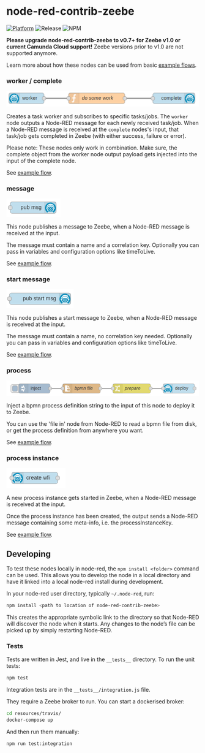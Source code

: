 # node-red-contrib-zeebe

[![Platform](https://img.shields.io/badge/platform-Node--RED-red)](https://nodered.org)
![Release](https://img.shields.io/npm/v/@alpine-code/node-red-contrib-zeebe.svg)
![NPM](https://img.shields.io/npm/dm/@alpine-code/node-red-contrib-zeebe.svg)

**Please upgrade node-red-contrib-zeebe to v0.7+ for Zeebe v1.0 or current Camunda Cloud support!** Zeebe versions prior to v1.0 are not supported anymore.

Learn more about how these nodes can be used from basic [example flows](https://flows.nodered.org/collection/IC--I_j4q-Mt).

### worker / complete

![task-worker and complete node](packages/node-red-contrib-zeebe/docs/worker-complete.png)

Creates a task worker and subscribes to specific tasks/jobs. The `worker` node outputs a Node-RED message for each newly received task/job.
When a Node-RED message is received at the `complete` nodes's input, that task/job gets completed in Zeebe (with either success, failure or error).

Please note: These nodes only work in combination. Make sure, the complete object from the worker node output payload gets injected into the input of the complete node.

See [example flow](https://flows.nodered.org/flow/71e06f6a3e3bcbc7721cd970215b5180).

### message

![publish-message node](packages/node-red-contrib-zeebe/docs/pub-msg.png)

This node publishes a message to Zeebe, when a Node-RED message is received at the input.

The message must contain a name and a correlation key. Optionally you can pass in variables and configuration options like timeToLive.

See [example flow](https://flows.nodered.org/flow/d409cb6dfdd283a01724dc85cd65387e).

### start message

![publish-start-message node](packages/node-red-contrib-zeebe/docs/pub-start-msg.png)

This node publishes a start message to Zeebe, when a Node-RED message is received at the input.

The message must contain a name, no correlation key needed. Optionally you can pass in variables and configuration options like timeToLive.

See [example flow](https://flows.nodered.org/flow/5ab8499646b88cdbbb40a526ff4638d8).

### process

![deploy node](packages/node-red-contrib-zeebe/docs/deploy.png)

Inject a bpmn process definition string to the input of this node to deploy it to Zeebe.

You can use the 'file in' node from Node-RED to read a bpmn file from disk, or get the process definition from anywhere you want.

See [example flow](https://flows.nodered.org/flow/1fdad35c25b7269eea64b76d3236c3a6).

### process instance

![workflow-instance node](packages/node-red-contrib-zeebe/docs/create-wfi.png)

A new process instance gets started in Zeebe, when a Node-RED message is received at the input.

Once the process instance has been created, the output sends a Node-RED message containing some meta-info, i.e. the processInstanceKey.

See [example flow](https://flows.nodered.org/flow/1195ed3512bc05c02558e319ebc46abb).

## Developing

To test these nodes locally in node-red, the `npm install <folder>` command can be used. This allows you to develop the node in a local directory and have it linked into a local node-red install during development.

In your node-red user directory, typically `~/.node-red`, run:

```bash
npm install <path to location of node-red-contrib-zeebe>
```

This creates the appropriate symbolic link to the directory so that Node-RED will discover the node when it starts. Any changes to the node’s file can be picked up by simply restarting Node-RED.

### Tests

Tests are written in Jest, and live in the `__tests__` directory. To run the unit tests:

```bash
npm test
```

Integration tests are in the `__tests__/integration.js` file.

They require a Zeebe broker to run. You can start a dockerised broker:

```bash
cd resources/travis/
docker-compose up
```

And then run them manually:

```bash
npm run test:integration
```